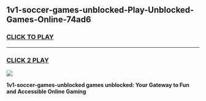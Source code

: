 
## 1v1-soccer-games-unblocked-Play-Unblocked-Games-Online-74ad6
<h3>
<a href="https://premium76.site?title=1v1-soccer-games-unblocked&ref=25A">CLICK TO PLAY</a></h3>
<hr>

<h3>
<a href="https://premium76.site?title=1v1-soccer-games-unblocked&ref=25A">CLICK 2 PLAY</a>
  
</h3>

<a href="https://premium76.site?title=1v1-soccer-games-unblocked&ref=25A"><img src="https://clearcache.store/games.png"></a>


**1v1-soccer-games-unblocked games unblocked: Your Gateway to Fun and Accessible Online Gaming**

